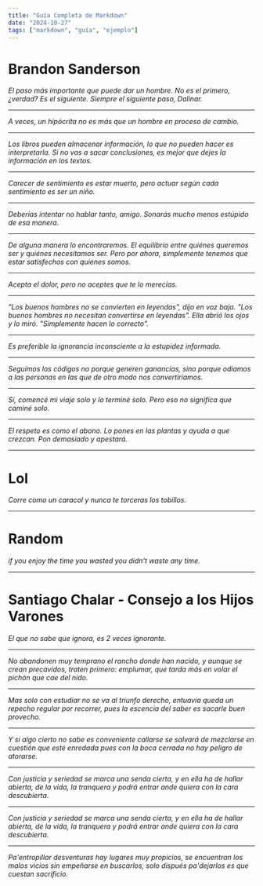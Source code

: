 ```yaml
---
title: "Guía Completa de Markdown"
date: "2024-10-27"
tags: ["markdown", "guía", "ejemplo"]
---
```

# Brandon Sanderson

*El paso más importante que puede dar un hombre. No es el primero, ¿verdad? Es el siguiente. Siempre el siguiente paso, Dalinar.*

---

*A veces, un hipócrita no es más que un hombre en proceso de cambio.*

---

*Los libros pueden almacenar información, lo que no pueden hacer es interpretarla. Si no vas a sacar conclusiones, es mejor que dejes la información en los textos.*

---

*Carecer de sentimiento es estar muerto, pero actuar según cada sentimiento es ser un niño.*

---

*Deberías intentar no hablar tanto, amigo. Sonarás mucho menos estúpido de esa manera.*

---

*De alguna manera lo encontraremos. El equilibrio entre quiénes queremos ser y quiénes necesitamos ser. Pero por ahora, simplemente tenemos que estar satisfechos con quienes somos.*

---

*Acepta el dolor, pero no aceptes que te lo merecías.*

---

*"Los buenos hombres no se convierten en leyendas", dijo en voz baja.*
*"Los buenos hombres no necesitan convertirse en leyendas". Ella abrió los ojos y lo miró. "Simplemente hacen lo correcto".*

---

*Es preferible la ignorancia inconsciente a la estupidez informada.*

---

*Seguimos los códigos no porque generen ganancias, sino porque odiamos a las personas en las que de otro modo nos convertiríamos.*

---

*Sí, comencé mi viaje solo y lo terminé solo. Pero eso no significa que caminé solo.*

---

*El respeto es como el abono. Lo pones en las plantas y ayuda a que crezcan. Pon demasiado y apestará.*

---

# Lol

*Corre como un caracol y nunca te torceras los tobillos.*

---

# Random

*if you enjoy the time you wasted you didn't waste any time.*

---

# Santiago Chalar - Consejo a los Hijos Varones

*El que no sabe que ignora, es 2 veces ignorante.*

---

*No abandonen muy temprano el rancho donde han nacido, y aunque se crean precavidos, traten primero: emplumar, que tarda más en volar el pichón que cae del nido.*

---

*Mas solo con estudiar no se va al triunfo derecho, entuavía queda un repecho regular por recorrer, pues la escencia del saber es sacarle buen provecho.*

---

*Y si algo cierto no sabe es conveniente callarse se salvará de mezclarse en cuestión que esté enredada pues con la boca cerrada no hay peligro de atorarse.*

---

*Con justicia y seriedad se marca una senda cierta, y en ella ha de hallar abierta, de la vida, la tranquera y podrá entrar ande quiera con la cara descubierta.*

---

*Con justicia y seriedad se marca una senda cierta, y en ella ha de hallar abierta, de la vida, la tranquera y podrá entrar ande quiera con la cara descubierta.*

---

*Pa'entropillar desventuras hay lugares muy propicios, se encuentran los malos vicios sin empeñarse en buscarlos, solo dispués pa'dejarlos es que cuestan sacrificio.*
